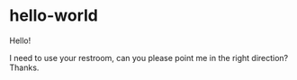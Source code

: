# hello-world

Hello! 

I need to use your restroom, can you please point me in the right direction? Thanks. 

